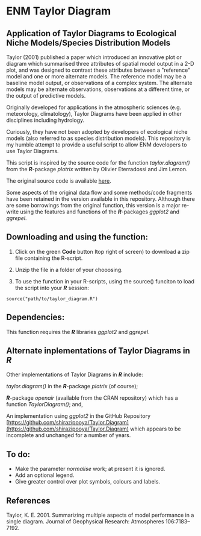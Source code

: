 # ENM Taylor Diagram

## Application of Taylor Diagrams to Ecological Niche Models/Species Distribution Models

Taylor (2001) published a paper which introduced an innovative plot or diagram which summarised three attributes of spatial model output in a 2-D plot, and was designed to contrast these attributes between a "reference" model and one or more alternate models. The reference model may be a baseline model output, or observations of a complex system. The alternate models may be alternate observations, observations at a different time, or the output of predictive models.  

Originally developed for applications in the atmospheric sciences (e.g. meteorology, climatology), Taylor Diagrams have been applied in other disciplines including hydrology.

Curiously, they have not been adopted by developers of ecological niche models (also referred to as species distribution models). This repository is my humble attempt to provide a useful script to allow ENM developers to use Taylor Diagrams.

This script is inspired by the source code for the function _taylor.diagram()_ from the _**R**_-package _plotrix_ written by Olivier Eterradossi and Jim Lemon.

The original source code is available [here](https://CRAN.R-project.org/package=plotrix).

Some aspects of the original data flow and some methods/code fragments have been retained in the version available in this repository. Although there are some borrowings from the original function, this version is a major re-write using the features and functions of the _**R**_-packages _ggplot2_ and _ggrepel_.

## Downloading and using the function:

1. Click on the green **Code** button Itop right of screen) to download a zip file containing the R-script.

2. Unzip the file in a folder of your chooosing.

3. To use the function in your R-scripts, using the source() funciton to load the script into your _**R**_ session:

```
source("path/to/taylor_diagram.R")
```

## Dependencies:

This function requires the _**R**_ libraries _ggplot2_ and _ggrepel_.


## Alternate inplementations of Taylor Diagrams in _**R**_

Other implementations of Taylor Diagrams in _**R**_ include:

_taylor.diagram()_ in the _**R**_-package _plotrix_ (of course);

_**R**_-package _openair_ (available from the CRAN repository) which has a function _TaylorDiagram()_; and,

An implementation using _ggplot2_ in the GitHub Repository [https://github.com/shirazipooya/Taylor.Diagram](https://github.com/shirazipooya/Taylor.Diagram) which appears to be incomplete and unchanged for a number of years.


## To do:

* Make the parameter _normalise_ work; at present it is ignored.
* Add an optional legend.
* Give greater control over plot symbols, colours and labels.


## References

Taylor, K. E. 2001. Summarizing multiple aspects of model performance in a single diagram. Journal of Geophysical Research: Atmospheres 106:7183–7192.

